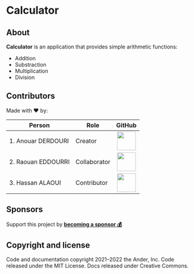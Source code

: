 # Calculator

## About

**Calculator** is an application that provides simple arithmetic functions:

* Addition
* Substraction
* Multiplication
* Division

## Contributors

Made with :heart: by:

|Person|Role|GitHub|
|-|-|:-:|
|1. Anouar DERDOURI|Creator|[<img src="https://avatars.githubusercontent.com/u/118266778?v=4" style="width:50px">](https://github.com/anouar-derdouri-development)|
|2. Raouan EDDOURRI|Collaborator|[<img src="https://avatars.githubusercontent.com/u/118313410?v=4" style="width:50px">](https://github.com/raouan-eddourri-development)|
|3. Hassan ALAOUI|Contributor|[<img src="https://avatars.githubusercontent.com/u/120211861?v=4" style="width:50px">](https://github.com/i-am-a-software-developer)|

## Sponsors
Support this project by **[becoming a sponsor :moneybag: ](https://opencollective.com/)**

## Copyright and license
Code and documentation copyright 2021–2022 the Ander, Inc. Code released under the MIT License. Docs released under Creative Commons.